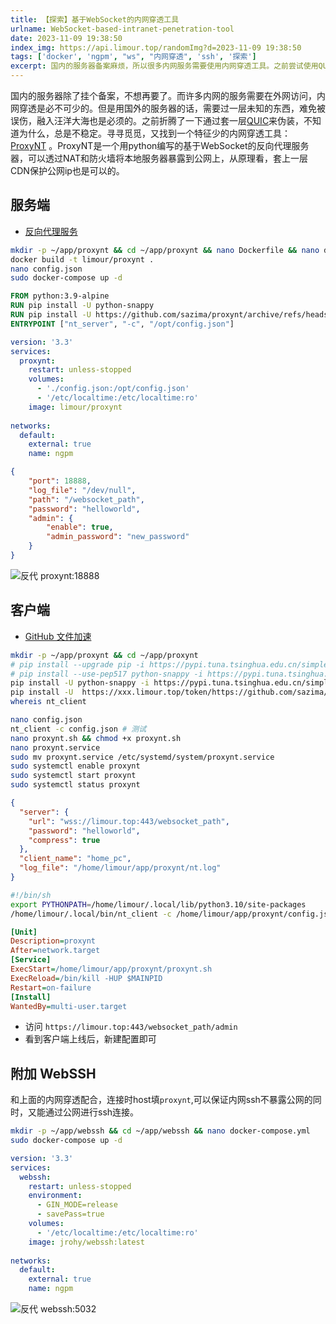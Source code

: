```yaml
---
title: 【探索】基于WebSocket的内网穿透工具
urlname: WebSocket-based-intranet-penetration-tool
date: 2023-11-09 19:38:50
index_img: https://api.limour.top/randomImg?d=2023-11-09 19:38:50
tags: ['docker', 'ngpm', "ws", "内网穿透", 'ssh', '探索']
excerpt: 国内的服务器备案麻烦，所以很多内网服务需要使用内网穿透工具。之前尝试使用QUIC来伪装，但不稳定。现在找到了一个特征少的内网穿透工具ProxyNT，可以通过NAT和防火墙将本地服务器暴露到公网上。使用Docker部署服务端和客户端，配置相应的参数后即可使用。
---
```

国内的服务器除了挂个备案，不想再要了。而许多内网的服务需要在外网访问，内网穿透是必不可少的。但是用国外的服务器的话，需要过一层未知的东西，难免被误伤，融入汪洋大海也是必须的。之前折腾了一下通过套一层[QUIC](/Protocol-for-intranet-penetration-based-on-QUIC)来伪装，不知道为什么，总是不稳定。寻寻觅觅，又找到一个特征少的内网穿透工具：[ProxyNT](https://github.com/sazima/proxynt) 。ProxyNT是一个用python编写的基于WebSocket的反向代理服务器，可以透过NAT和防火墙将本地服务器暴露到公网上，从原理看，套上一层CDN保护公网ip也是可以的。
## 服务端
+ [反向代理服务](/Docker-bu-shu-Nginx-Proxy-Manager)
```bash
mkdir -p ~/app/proxynt && cd ~/app/proxynt && nano Dockerfile && nano docker-compose.yml
docker build -t limour/proxynt .
nano config.json
sudo docker-compose up -d
```
```Dockerfile
FROM python:3.9-alpine
RUN pip install -U python-snappy
RUN pip install -U https://github.com/sazima/proxynt/archive/refs/heads/snappy.zip
ENTRYPOINT ["nt_server", "-c", "/opt/config.json"]
```
```yml
version: '3.3'
services:
  proxynt:
    restart: unless-stopped
    volumes:
      - './config.json:/opt/config.json'
      - '/etc/localtime:/etc/localtime:ro'
    image: limour/proxynt
 
networks:
  default:
    external: true
    name: ngpm
```
```json
{
    "port": 18888,
    "log_file": "/dev/null",
    "path": "/websocket_path",
    "password": "helloworld",
    "admin": {
        "enable": true,
        "admin_password": "new_password"
    }
}
```

![反代 proxynt:18888](https://img.limour.top/2023/11/09/654cc58f6ea33.webp)
## 客户端
+ [GitHub 文件加速](/-fu-ke-GitHub-wen-jian-jia-su)
```bash
mkdir -p ~/app/proxynt && cd ~/app/proxynt
# pip install --upgrade pip -i https://pypi.tuna.tsinghua.edu.cn/simple
# pip install --use-pep517 python-snappy -i https://pypi.tuna.tsinghua.edu.cn/simple
pip install -U python-snappy -i https://pypi.tuna.tsinghua.edu.cn/simple
pip install -U  https://xxx.limour.top/token/https://github.com/sazima/proxynt/archive/refs/heads/snappy.zip
whereis nt_client
```
```bash
nano config.json
nt_client -c config.json # 测试
nano proxynt.sh && chmod +x proxynt.sh
nano proxynt.service
sudo mv proxynt.service /etc/systemd/system/proxynt.service
sudo systemctl enable proxynt
sudo systemctl start proxynt
sudo systemctl status proxynt
```
```json
{
  "server": {
    "url": "wss://limour.top:443/websocket_path",
    "password": "helloworld",
    "compress": true
  },
  "client_name": "home_pc",
  "log_file": "/home/limour/app/proxynt/nt.log"
}
```
```bash
#!/bin/sh
export PYTHONPATH=/home/limour/.local/lib/python3.10/site-packages
/home/limour/.local/bin/nt_client -c /home/limour/app/proxynt/config.json
```
```ini
[Unit]
Description=proxynt
After=network.target
[Service]
ExecStart=/home/limour/app/proxynt/proxynt.sh
ExecReload=/bin/kill -HUP $MAINPID
Restart=on-failure
[Install]
WantedBy=multi-user.target
```
+ 访问 `https://limour.top:443/websocket_path/admin`
+ 看到客户端上线后，新建配置即可

## 附加 WebSSH
和上面的内网穿透配合，连接时host填`proxynt`,可以保证内网ssh不暴露公网的同时，又能通过公网进行ssh连接。
```bash
mkdir -p ~/app/webssh && cd ~/app/webssh && nano docker-compose.yml
sudo docker-compose up -d
```
```yml
version: '3.3'
services:
  webssh:
    restart: unless-stopped
    environment:
      - GIN_MODE=release
      - savePass=true
    volumes:
      - '/etc/localtime:/etc/localtime:ro'
    image: jrohy/webssh:latest
 
networks:
  default:
    external: true
    name: ngpm
```

![反代 webssh:5032](https://img.limour.top/2023/11/10/654d918353361.webp)